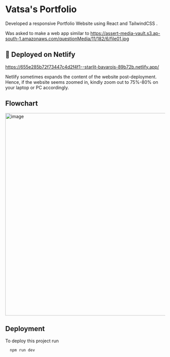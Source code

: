 
# Vatsa's Portfolio

Developed a responsive Portfolio Website using React and TailwindCSS . 

Was asked to make a web app similar to
https://assert-media-vault.s3.ap-south-1.amazonaws.com/questionMedia/11/182/6/file01.jpg

## 🔗 Deployed on Netlify

https://655e285b72f73447c4d2f4f1--starlit-bavarois-89b72b.netlify.app/


Netlify sometimes expands the content of the website post-deployment. Hence, if the website seems zoomed in, kindly zoom out to 75%-80% on your laptop or PC accordingly.

## Flowchart
<img width="638" alt="image" src="https://github.com/darkelf2402/my-port/assets/93836889/0c7778f9-eaf6-476f-908a-a5e0dc46c9b5">

## Deployment

To deploy this project run

```bash
  npm run dev
```




